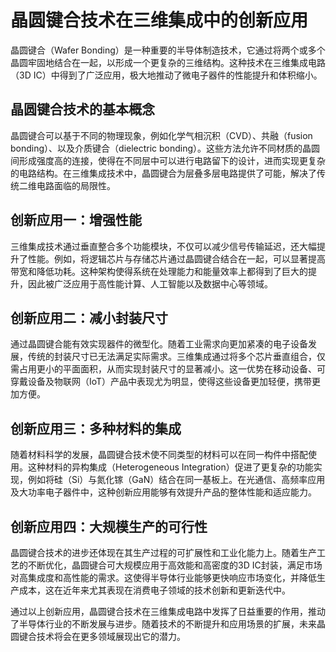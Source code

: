 # 晶圆键合技术在三维集成中的创新应用

晶圆键合（Wafer Bonding）是一种重要的半导体制造技术，它通过将两个或多个晶圆牢固地结合在一起，以形成一个更复杂的三维结构。这种技术在三维集成电路（3D IC）中得到了广泛应用，极大地推动了微电子器件的性能提升和体积缩小。

## 晶圆键合技术的基本概念

晶圆键合可以基于不同的物理现象，例如化学气相沉积（CVD）、共融（fusion bonding）、以及介质键合（dielectric bonding）。这些方法允许不同材质的晶圆间形成强度高的连接，使得在不同层中可以进行电路留下的设计，进而实现更复杂的电路结构。在三维集成技术中，晶圆键合为层叠多层电路提供了可能，解决了传统二维电路面临的局限性。

## 创新应用一：增强性能

三维集成技术通过垂直整合多个功能模块，不仅可以减少信号传输延迟，还大幅提升了性能。例如，将逻辑芯片与存储芯片通过晶圆键合结合在一起，可以显著提高带宽和降低功耗。这种架构使得系统在处理能力和能量效率上都得到了巨大的提升，因此被广泛应用于高性能计算、人工智能以及数据中心等领域。

## 创新应用二：减小封装尺寸

通过晶圆键合能有效实现器件的微型化。随着工业需求向更加紧凑的电子设备发展，传统的封装尺寸已无法满足实际需求。三维集成通过将多个芯片垂直组合，仅需占用更小的平面面积，从而实现封装尺寸的显著减小。这一优势在移动设备、可穿戴设备及物联网（IoT）产品中表现尤为明显，使得这些设备更加轻便，携带更加方便。

## 创新应用三：多种材料的集成

随着材料科学的发展，晶圆键合技术使不同类型的材料可以在同一构件中搭配使用。这种材料的异构集成（Heterogeneous Integration）促进了更复杂的功能实现，例如将硅（Si）与氮化镓（GaN）结合在同一基板上。在光通信、高频率应用及大功率电子器件中，这种创新应用能够有效提升产品的整体性能和适应能力。

## 创新应用四：大规模生产的可行性

晶圆键合技术的进步还体现在其生产过程的可扩展性和工业化能力上。随着生产工艺的不断优化，晶圆键合可大规模应用于高效能和高密度的3D IC封装，满足市场对高集成度和高性能的需求。这使得半导体行业能够更快响应市场变化，并降低生产成本，这在近年来尤其表现在消费电子领域的技术创新和更新迭代中。

通过以上创新应用，晶圆键合技术在三维集成电路中发挥了日益重要的作用，推动了半导体行业的不断发展与进步。随着技术的不断提升和应用场景的扩展，未来晶圆键合技术将会在更多领域展现出它的潜力。